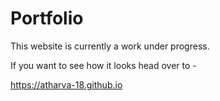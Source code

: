 # Portfolio
This website is currently a work under progress.<br>

If you want to see how it looks head over to - 
<html>
<a href="https://atharva-18.github.io", target="_blank" ><span>https://atharva-18.github.io</span></a>
</html>